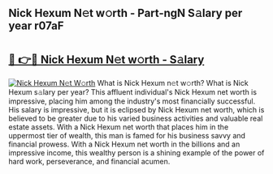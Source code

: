## Nick Hexum N𝚎t w𝚘rth - Part-ngN S𝚊lary per year r07aF

# <h2><a href="http://gc0kqyf.nevu.top/?p=Nick+Hexum">🔗 👉🔴 Nick Hexum N𝚎t w𝚘rth - S𝚊lary</a></h2>

[![Nick Hexum N𝚎t W𝚘rth](https://i.imgur.com/Oavwk0R.jpeg)](http://gc0kqyf.nevu.top/?p=Nick+Hexum)
What is Nick Hexum n𝚎t w𝚘rth? What is Nick Hexum s𝚊lary per year?
This affluent individual's Nick Hexum net worth is impressive, placing him among the industry's most financially successful. His salary is impressive, but it is eclipsed by Nick Hexum net worth, which is believed to be greater due to his varied business activities and valuable real estate assets. With a Nick Hexum net worth that places him in the uppermost tier of wealth, this man is famed for his business savvy and financial prowess. With a Nick Hexum net worth in the billions and an impressive income, this wealthy person is a shining example of the power of hard work, perseverance, and financial acumen.
